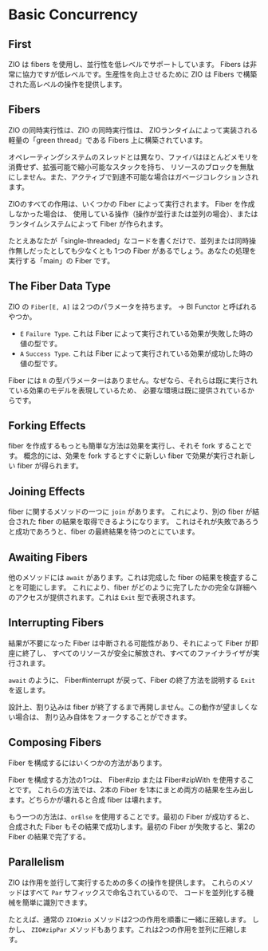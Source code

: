 # Basic Concurrency

## First

ZIO は fibers を使用し、並行性を低レベルでサポートしています。
Fibers は非常に協力ですが低レベルです。生産性を向上させるために ZIO は Fibers で構築された高レベルの操作を提供します。

## Fibers

ZIO の同時実行性は、ZIO の同時実行性は、
ZIOランタイムによって実装される軽量の「green thread」である Fibers 上に構築されています。

オペレーティングシステムのスレッドとは異なり、ファイバはほとんどメモリを消費せず、拡張可能で縮小可能なスタックを持ち、
リソースのブロックを無駄にしません。また、アクティブで到達不可能な場合はガベージコレクションされます。

ZIOのすべての作用は、いくつかの Fiber によって実行されます。 Fiber を作成しなかった場合は、
使用している操作（操作が並行または並列の場合）、またはランタイムシステムによって Fiber が作られます。

たとえあなたが「single-threaded」なコードを書くだけで、並列または同時操作無しだったとしても少なくとも
1つの Fiber があるでしょう。あなたの処理を実行する「main」の Fiber です。

## The Fiber Data Type

ZIO の `Fiber[E, A]` は２つのパラメータを持ちます。
→ BI Functor と呼ばれるやつか。

+ `E` `Failure Type`. これは Fiber によって実行されている効果が失敗した時の値の型です。
+ `A` `Success Type`. これは Fiber によって実行されている効果が成功した時の値の型です。

Fiber には `R` の型パラメーターはありません。なぜなら、それらは既に実行されている効果のモデルを表現しているため、
必要な環境は既に提供されているからです。

## Forking Effects

fiber を作成するもっとも簡単な方法は効果を実行し、それそ fork することです。
概念的には、効果を fork するとすぐに新しい fiber で効果が実行され新しい fiber が得られます。

## Joining Effects

fiber に関するメソッドの一つに `join` があります。
これにより、別の fiber が結合された fiber の結果を取得できるようになります。
これはそれが失敗であろうと成功であろうと、fiber の最終結果を待つのとにています。

## Awaiting Fibers

他のメソッドには `await` があります。これは完成した fiber の結果を検査することを可能にします。
これにより、fiber がどのように完了したかの完全な詳細へのアクセスが提供されます。これは `Exit` 型で表現されます。

## Interrupting Fibers

結果が不要になった Fiber は中断される可能性があり、それによって Fiber が即座に終了し、
すべてのリソースが安全に解放され、すべてのファイナライザが実行されます。

`await` のように、 Fiber#interrupt が戻って、Fiber の終了方法を説明する `Exit` を返します。

設計上、割り込みは fiber が終了するまで再開しません。この動作が望ましくない場合は、
割り込み自体をフォークすることができます。

## Composing Fibers

Fiber を構成するにはいくつかの方法があります。

Fiber を構成する方法の1つは、 Fiber#zip または Fiber#zipWith を使用することです。
これらの方法では、2本の Fiber を1本にまとめ両方の結果を生み出します。どちらかが壊れると合成 fiber は壊れます。

もう一つの方法は、`orElse` を使用することです。最初の Fiber が成功すると、
合成された Fiber もその結果で成功します。最初の Fiber が失敗すると、第2の Fiber の結果で完了する。

## Parallelism

ZIO は作用を並行して実行するための多くの操作を提供します。
これらのメソッドはすべて `Par` サフィックスで命名されているので、
コードを並列化する機械を簡単に識別できます。

たとえば、通常の `ZIO#zio` メソッドは2つの作用を順番に一緒に圧縮します。
しかし、 `ZIO#zipPar` メソッドもあります。これは2つの作用を並列に圧縮します。


